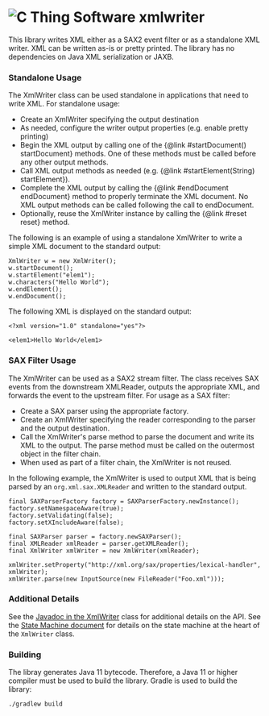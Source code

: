 # ![C Thing Software](https://www.cthing.com/branding/CThingSoftware-57x60.png "C Thing Software") xmlwriter
This library writes XML either as a SAX2 event filter or as a standalone XML writer. XML can be written
as-is or pretty printed. The library has no dependencies on Java XML serialization or JAXB.

### Standalone Usage
The XmlWriter class can be used standalone in applications that need to write XML. For standalone usage:
* Create an XmlWriter specifying the output destination
* As needed, configure the writer output properties (e.g. enable pretty printing)
* Begin the XML output by calling one of the {@link #startDocument() startDocument} methods. One 
  of these methods must be called before any other output methods.</li>
* Call XML output methods as needed (e.g. {@link #startElement(String) startElement}).
* Complete the XML output by calling the {@link #endDocument endDocument} method to properly terminate the
  XML document. No XML output methods can be called following the call to endDocument.
* Optionally, reuse the XmlWriter instance by calling the {@link #reset reset} method.

The following is an example of using a standalone XmlWriter to write a simple XML document to the standard output:
```
XmlWriter w = new XmlWriter();
w.startDocument();
w.startElement("elem1");
w.characters("Hello World");
w.endElement();
w.endDocument();
```
The following XML is displayed on the standard output:
```
<?xml version="1.0" standalone="yes"?>

<elem1>Hello World</elem1>
```

### SAX Filter Usage
The XmlWriter can be used as a SAX2 stream filter. The class receives SAX events from the downstream XMLReader, 
outputs the appropriate XML, and forwards the event to the upstream filter. For usage as a SAX filter:
* Create a SAX parser using the appropriate factory.
* Create an XmlWriter specifying the reader corresponding to the parser and the output destination.
* Call the XmlWriter's parse method to parse the document and write its XML to the output. The parse
  method must be called on the outermost object in the filter chain.
* When used as part of a filter chain, the XmlWriter is not reused.

In the following example, the XmlWriter is used to output XML that is being parsed by an
`org.xml.sax.XMLReader` and written to the standard output.
```
final SAXParserFactory factory = SAXParserFactory.newInstance();
factory.setNamespaceAware(true);
factory.setValidating(false);
factory.setXIncludeAware(false);

final SAXParser parser = factory.newSAXParser();
final XMLReader xmlReader = parser.getXMLReader();
final XmlWriter xmlWriter = new XmlWriter(xmlReader);

xmlWriter.setProperty("http://xml.org/sax/properties/lexical-handler", xmlWriter);
xmlWriter.parse(new InputSource(new FileReader("Foo.xml")));
```

### Additional Details
See the [Javadoc in the XmlWriter](src/main/java/org/cthing/xmlwriter/XmlWriter.java) class for additional details
on the API. See the [State Machine document](dev/docs/StateMachine.md) for details on the state machine at the
heart of the `XmlWriter` class.

### Building
The libray generates Java 11 bytecode. Therefore, a Java 11 or higher compiler must be used to build the library.
Gradle is used to build the library:
```
./gradlew build
```
